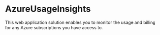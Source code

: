 # AzureUsageInsights
This web application solution enables you to monitor the usage and billing for any Azure subscriptions you have access to.
